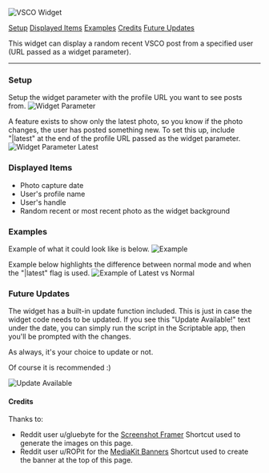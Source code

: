 ![VSCO Widget](https://i.imgur.com/GnRezQJ.png)

[Setup](#Setup)
[Displayed Items](#Displayed%20Items)
[Examples](#Examples)
[Credits](#Credits)
[Future Updates](#Future%20Updates)

This widget can display a random recent VSCO post from a specified user (URL passed as a widget parameter). 

-----

### Setup
Setup the widget parameter with the profile URL you want to see posts from.
![Widget Parameter](https://i.imgur.com/gD5uyG6.png)

A feature exists to show only the latest photo, so you know if the photo changes, the user has posted something new. To set this up, include "|latest" at the end of the profile URL passed as the widget parameter. 
![Widget Parameter Latest](https://i.imgur.com/TrEZfmo.png)

### Displayed Items
  * Photo capture date
  * User's profile name
  * User's handle
  * Random recent or most recent photo as the widget background

### Examples
Example of what it could look like is below.
![Example](https://i.imgur.com/z8CNRmx.png)


Example below highlights the difference between normal mode and when the "|latest" flag is used.
![Example of Latest vs Normal](https://i.imgur.com/CEKd1Dx.png)

### Future Updates
The widget has a built-in update function included. This is just in case the widget code needs to be updated. If you see this "Update Available!" text under the date, you can simply run the script in the Scriptable app, then you'll be prompted with the changes.

As always, it's your choice to update or not. 

Of course it is recommended :)

![Update Available](https://i.imgur.com/A13rJSj.jpg)

#### Credits
  Thanks to:
  * Reddit user u/gluebyte for the [Screenshot Framer](https://routinehub.co/shortcut/8067/) Shortcut used to generate the images on this page.
  * Reddit user u/ROPit for the [MediaKit Banners](https://routinehub.co/shortcut/1910/) Shortcut used to create the banner at the top of this page.
